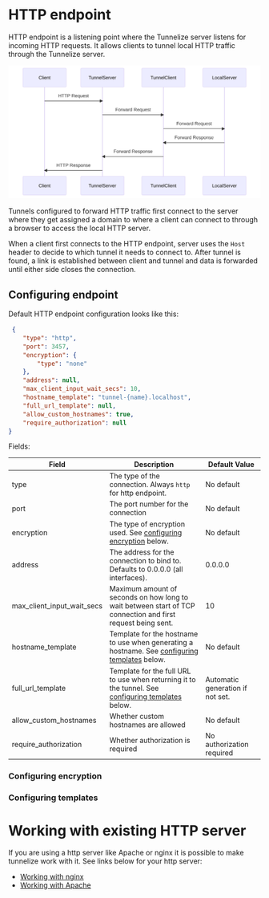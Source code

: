 # HTTP endpoint

HTTP endpoint is a listening point where the Tunnelize server listens for incoming HTTP requests. It allows clients to tunnel local HTTP traffic through the Tunnelize server. 

<img src="../../diagrams/httpendpoint.mermaid.svg" alt="Http tunnel explanation">

Tunnels configured to forward HTTP traffic first connect to the server where they get
assigned a domain to where a client can connect to through a browser to access the local
HTTP server.

When a client first connects to the HTTP endpoint, server uses the `Host` header
to decide to which tunnel it needs to connect to. After tunnel is found, a link is
established between client and tunnel and data is forwarded until either side closes the
connection.

## Configuring endpoint

Default HTTP endpoint configuration looks like this:

```json
 {
    "type": "http",
    "port": 3457,
    "encryption": {
        "type": "none"
    },
    "address": null,
    "max_client_input_wait_secs": 10,
    "hostname_template": "tunnel-{name}.localhost",
    "full_url_template": null,
    "allow_custom_hostnames": true,
    "require_authorization": null
}
```

Fields:

| Field                      | Description                                                                                                                  | Default Value                    |
| -------------------------- | ---------------------------------------------------------------------------------------------------------------------------- | -------------------------------- |
| type                       | The type of the connection. Always `http` for http endpoint.                                                                 | No default                       |
| port                       | The port number for the connection                                                                                           | No default                       |
| encryption                 | The type of encryption used. See [configuring encryption](#configuring-encryption) below.                                    | No default                       |
| address                    | The address for the connection to bind to. Defaults to 0.0.0.0 (all interfaces).                                             | 0.0.0.0                          |
| max_client_input_wait_secs | Maximum amount of seconds on how long to wait between start of TCP connection and first request being sent.                  | 10                               |
| hostname_template          | Template for the hostname to use when generating a hostname. See [configuring templates](#configuring-templates) below.      | No default                       |
| full_url_template          | Template for the full URL to use when returning it to the tunnel. See [configuring templates](#configuring-templates) below. | Automatic generation if not set. |
| allow_custom_hostnames     | Whether custom hostnames are allowed                                                                                         | No default                       |
| require_authorization      | Whether authorization is required                                                                                            | No authorization required        |

### Configuring encryption

### Configuring templates

# Working with existing HTTP server

If you are using a http server like Apache or nginx it is possible to make tunnelize work with it. See links below
for your http server:

* [Working with nginx](./working-with-nginx.md)
* [Working with Apache](./working-with-apache.md)